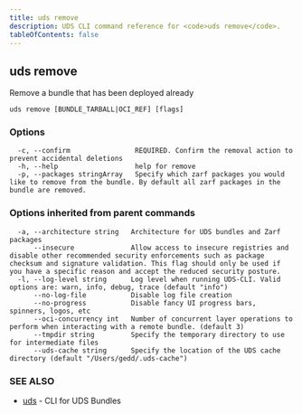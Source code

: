 ```yaml
---
title: uds remove
description: UDS CLI command reference for <code>uds remove</code>.
tableOfContents: false
---
```


<!-- Page generated by UDS CLI; DO NOT EDIT -->

## uds remove

Remove a bundle that has been deployed already

```
uds remove [BUNDLE_TARBALL|OCI_REF] [flags]
```

### Options

```
  -c, --confirm                REQUIRED. Confirm the removal action to prevent accidental deletions
  -h, --help                   help for remove
  -p, --packages stringArray   Specify which zarf packages you would like to remove from the bundle. By default all zarf packages in the bundle are removed.
```

### Options inherited from parent commands

```
  -a, --architecture string   Architecture for UDS bundles and Zarf packages
      --insecure              Allow access to insecure registries and disable other recommended security enforcements such as package checksum and signature validation. This flag should only be used if you have a specific reason and accept the reduced security posture.
  -l, --log-level string      Log level when running UDS-CLI. Valid options are: warn, info, debug, trace (default "info")
      --no-log-file           Disable log file creation
      --no-progress           Disable fancy UI progress bars, spinners, logos, etc
      --oci-concurrency int   Number of concurrent layer operations to perform when interacting with a remote bundle. (default 3)
      --tmpdir string         Specify the temporary directory to use for intermediate files
      --uds-cache string      Specify the location of the UDS cache directory (default "/Users/gedd/.uds-cache")
```

### SEE ALSO

* [uds](/commands/uds/)	 - CLI for UDS Bundles
